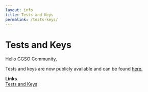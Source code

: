 ```yaml
---
layout: info
title: Tests and Keys
permalink: /tests-keys/
---
```


# Tests and Keys

Hello GGSO Community, 

Tests and keys are now publicly available and can be found <a href="https://drive.google.com/drive/folders/1nEeX66uXjDt1x2SIsIJSekfvHdORlfXSs4WsX1piiuGPIKSyDduZtQtn6jZsDyvyD7Vv7S7t">here.</a>

**Links**
<br/>
<a class="btn btn-md btn-mid" target="_blank" href="https://drive.google.com/drive/folders/1nEeX66uXjDt1x2SIsIJSekfvHdORlfXSs4WsX1piiuGPIKSyDduZtQtn6jZsDyvyD7Vv7S7t">Tests and Keys</a>
